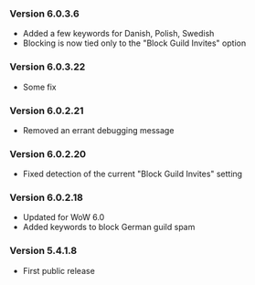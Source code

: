 ### Version 6.0.3.6

* Added a few keywords for Danish, Polish, Swedish
* Blocking is now tied only to the "Block Guild Invites" option

### Version 6.0.3.22

* Some fix

### Version 6.0.2.21

* Removed an errant debugging message

### Version 6.0.2.20

* Fixed detection of the current "Block Guild Invites" setting

### Version 6.0.2.18

* Updated for WoW 6.0
* Added keywords to block German guild spam

### Version 5.4.1.8

* First public release
